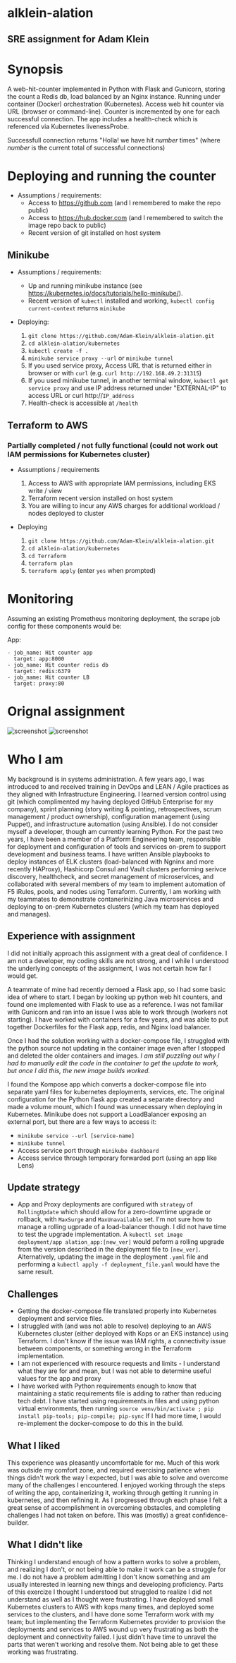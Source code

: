 # alklein-alation

## SRE assignment for Adam Klein

# Synopsis

A web-hit-counter implemented in Python with Flask and Gunicorn, storing the count a Redis db, load balanced by an Nginx instance. Running under container (Docker) orchestration (Kubernetes).  Access web hit counter via URL (browser or command-line).  Counter is incremented by one for each successful connection. The app includes a health-check which is referenced via Kubernetes livenessProbe. 

Successfull connection returns "Holla! we have hit *number* times" (where *number* is the current total of successful connections)
# Deploying and running the counter

* Assumptions / requirements:
  * Access to https://github.com (and I remembered to make the repo public)
  * Access to https://hub.docker.com (and I remembered to switch the image repo back to public)
  * Recent version of git installed on host system

## Minikube 

* Assumptions / requirements: 
  * Up and running minikube instance (see https://kubernetes.io/docs/tutorials/hello-minikube/).
  * Recent version of `kubectl` installed and working, `kubectl config current-context` returns `minikube`

* Deploying:
  
  1. `git clone https://github.com/Adam-Klein/alklein-alation.git`
  2. `cd alklein-alation/kubernetes`
  3. `kubectl create -f .`
  4. `minikube service proxy --url` or `minikube tunnel`
  5. If you used service proxy, Access URL that is returned either in browser or with `curl` (e.g. `curl http://192.168.49.2:31315`)
  6. If you used minikube tunnel, in another terminal window, `kubectl get service proxy` and use IP address returned under "EXTERNAL-IP" to access URL or curl http://`IP_address`
  7. Health-check is accessible at `/health`

## Terraform to AWS
### Partially completed / not fully functional (could not work out IAM permissions for Kubernetes cluster)

* Assumptions / requirements
  1. Access to AWS with appropriate IAM permissions, including EKS write / view 
  2. Terraform recent version installed on host system
  4. You are willing to incur any AWS charges for additional workload / nodes deployed to cluster

* Deploying
  1. `git clone https://github.com/Adam-Klein/alklein-alation.git`
  2. `cd alklein-alation/kubernetes`
  3. `cd Terraform`
  4. `terraform plan`
  5. `terraform apply` (enter `yes` when prompted)

# Monitoring

Assuming an existing Prometheus monitoring deployment, the scrape job config for these components would be:

App:
```
- job_name: Hit counter app
  target: app:8000
- job_name: Hit counter redis db
  target: redis:6379
- job_name: Hit counter LB
  target: proxy:80
```
# Orignal assignment

![screenshot](./images/assignment_p1.png?raw=True)
![screenshot](./images/assignment_p2.png?raw=True)
# Who I am

My background is in systems administration.  A few years ago, I was introduced to and received training in DevOps and LEAN / Agile practices as they aligned with Infrastructure Engineering.  I learned version control using git (which complimented my having deployed GitHub Enterprise for my company), sprint planning (story writing & pointing, retrospectives, scrum management / product ownership), configuration management (using Puppet), and infrastructure automation (using Ansible).  I do not consider myself a developer, though am currently learning Python.  For the past two years, I have been a member of a Platform Engineering team, responsible for deployment and configuration of tools and services on-prem to support development and business teams.  I have written Ansible playbooks to deploy instances of ELK clusters (load-balanced with Ngninx and more recently HAProxy), Hashicorp Consul and Vault clusters performing serivce discovery, healthcheck, and secret management of microservices, and collaborated with several members of my team to implement automation of F5 iRules, pools, and nodes using Terraform.  Currently, I am working with my teammates to demonstrate contanerinizing Java microservices and deploying to on-prem Kubernetes clusters (which my team has deployed and manages).

## Experience with assignment

I did not initially approach this assignment with a great deal of confidence. I am not a developer, my coding skills are not strong, and I while I understood the underlying concepts of the assignment, I was not certain how far I would get.

A teammate of mine had recently demoed a Flask app, so I had some basic idea of where to start.  I began by looking up python web hit counters, and found one implemented with Flask to use as a reference. I was not familiar with Gunicorn and ran into an issue I was able to work through (workers not starting).  I have worked with containers for a few years, and was able to put together Dockerfiles for the Flask app, redis, and Nginx load balancer.  

Once I had the solution working with a docker-compose file, I struggled with the python source not updating in the container image even after I stopped and deleted the older containers and images.  *I am still puzzling out why I had to manually edit the code in the container to get the update to work, but once I did this, the new image builds worked.* 

I found the Kompose app which converts a docker-compose file into separate yaml files for kubernetes deployments, services, etc. The original configuration for the Python flask app created a separate directory and made a volume mount, which I found was unnecessary when deploying in Kubernetes. Minikube does not support a LoadBalancer exposing an external port, but there are a few ways to access it:

* `minikube service --url [service-name]`
* `minikube tunnel`
* Access service port through `minikube dashboard`
* Access service through temporary forwarded port (using an app like Lens)

## Update strategy
* App and Proxy deployments are configured with `strategy` of `RollingUpdate` which should allow for a zero-downtime upgrade or rollback, with `MaxSurge` and `MaxUnavailable` set.  I'm not sure how to manage a rolling ugprade of a load-balancer though.  I did not have time to test the upgrade implementation. A `kubectl set image deployment/app alation_app:[new_ver]` would peform a rolling upgrade from the version described in the deployment file to `[new_ver]`.  Alternatively, updating the image in the deployment `.yaml` file and performing a `kubectl apply -f deployment_file.yaml` would have the same result. 
## Challenges

* Getting the docker-compose file translated properly into Kubernetes deployment and service files.
* I struggled with (and was not able to resolve) deploying to an AWS Kubernetes cluster (either deployed with Kops or an EKS instance) using Terraform. I don't know if the issue was IAM rights, a connectivity issue between components, or something wrong in the Terraform implementation.
* I am not experienced with resource requests and limits - I understand what they are for and mean, but I was not able to determine useful values for the app and proxy
*  I have worked with Python requirements enough to know that maintaining a static requirements file is adding to rather than reducing tech debt.  I have started using requirements.in files and using python virtual environments, then running `source venv/bin/activate ; pip install pip-tools; pip-compile; pip-sync`  If I had more time, I would re-implement the docker-compose to do this in the build.  

## What I liked

This experience was pleasantly uncomfortable for me.  Much of this work was outside my comfort zone, and required exercising patience when things didn't work the way I expected, but I was able to solve and overcome many of the challenges I encountered.  I enjoyed working through the steps of writing the app, containerizing it, working through getting it running in kubernetes, and then refining it.  As I progressed through each phase I felt a great sense of accomplishment in overcoming obstacles, and completing challenges I had not taken on before.  This was (mostly) a great confidence-builder.

## What I didn't like

Thinking I understand enough of how a pattern works to solve a problem, and realizing I don't, or not being able to make it work can be a struggle for me.  I do not have a problem admitting I don't know something and am usually interested in learning new things and developing proficiency.  Parts of this exercize I thought I understood but struggled to realize I did not understand as well as I thought were frustrating.  I have deployed small Kubernetes clusters to AWS with kops many times, and deployed some services to the clusters, and I have done some Terraform work with my team; but implementing the Terraform Kubernetes provider to provision the deployments and services to AWS wound up very frustrating as both the deployment and connectivity failed.  I just didn't have time to unravel the parts that weren't working and resolve them.  Not being able to get these working was frustrating.